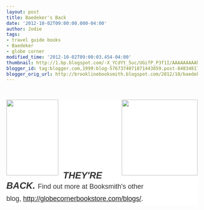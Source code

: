 ```yaml
---
layout: post
title: Baedeker's Back
date: '2012-10-02T09:00:00.000-04:00'
author: Jodie
tags:
- travel guide books
- Baedeker
- globe corner
modified_time: '2012-10-02T09:00:03.454-04:00'
thumbnail: http://1.bp.blogspot.com/-X_YCdYt_5uc/UGifP_P3f1I/AAAAAAAAAh0/MhOlLKD0WxQ/s72-c/9783829765442-500x500.jpg
blogger_id: tag:blogger.com,1999:blog-5767374071871443859.post-8483481739864434921
blogger_orig_url: http://brooklinebooksmith.blogspot.com/2012/10/baedekers-back.html
---
```


<br /><div style="background-color: white; color: #333333; font-family: Verdana, Tahoma, Arial, serif; line-height: 1.8em; margin-bottom: 0.5em; padding: 0px;"><a href="http://1.bp.blogspot.com/-X_YCdYt_5uc/UGifP_P3f1I/AAAAAAAAAh0/MhOlLKD0WxQ/s1600/9783829765442-500x500.jpg" imageanchor="1" style="clear: right; float: right; font-size: 12.222222328186035px; margin-bottom: 1em; margin-left: 1em;"><img border="0" height="200" src="http://1.bp.blogspot.com/-X_YCdYt_5uc/UGifP_P3f1I/AAAAAAAAAh0/MhOlLKD0WxQ/s200/9783829765442-500x500.jpg" width="200" /></a><a href="http://3.bp.blogspot.com/-Fcyh-fGCd64/UGifKU_wVwI/AAAAAAAAAhs/ZZSXHOeT7as/s1600/2011_04_Baedeker_pic1.jpg" imageanchor="1" style="clear: left; float: left; font-size: 12.222222328186035px; margin-bottom: 1em; margin-right: 1em;"><img border="0" height="200" src="http://3.bp.blogspot.com/-Fcyh-fGCd64/UGifKU_wVwI/AAAAAAAAAhs/ZZSXHOeT7as/s200/2011_04_Baedeker_pic1.jpg" width="137" /></a><br /><div style="font-size: 12.222222328186035px;"><span style="font-size: large; line-height: 1.8em;"><b><i><br /></i></b></span></div><div style="font-size: 12.222222328186035px;"><span style="font-size: large; line-height: 1.8em;"><b><i><br /></i></b></span></div><div style="font-size: 12.222222328186035px;"><span style="font-size: large; line-height: 1.8em;"><b><i><br /></i></b></span></div><div style="font-size: 12.222222328186035px;"><span style="font-size: large; line-height: 1.8em;"><b><i><br /></i></b></span></div><div style="font-size: 12.222222328186035px;"><span style="font-size: large; line-height: 1.8em;"><b><i><br /></i></b></span></div><span style="line-height: 1.8em;"><b><i><span style="font-size: x-large;">THEY'RE BACK.&nbsp;</span></i></b></span><span style="font-size: large;"><span style="line-height: 1.8em;">Find out more at Booksmith's other blog,&nbsp;</span><a href="http://globecornerbookstore.com/blogs/" style="line-height: 1.8em;">http://globecornerbookstore.com/blogs/</a><span style="line-height: 1.8em;">.</span></span><br /></div>
